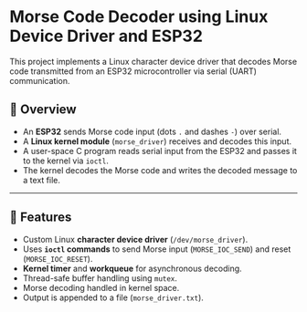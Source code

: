 # Morse Code Decoder using Linux Device Driver and ESP32

This project implements a Linux character device driver that decodes Morse code transmitted from an ESP32 microcontroller via serial (UART) communication.

## 📌 Overview

- An **ESP32** sends Morse code input (dots `.` and dashes `-`) over serial.
- A **Linux kernel module** (`morse_driver`) receives and decodes this input.
- A user-space C program reads serial input from the ESP32 and passes it to the kernel via `ioctl`.
- The kernel decodes the Morse code and writes the decoded message to a text file.

---

## 🧩 Features

- Custom Linux **character device driver** (`/dev/morse_driver`).
- Uses **`ioctl` commands** to send Morse input (`MORSE_IOC_SEND`) and reset (`MORSE_IOC_RESET`).
- **Kernel timer** and **workqueue** for asynchronous decoding.
- Thread-safe buffer handling using `mutex`.
- Morse decoding handled in kernel space.
- Output is appended to a file (`morse_driver.txt`).



